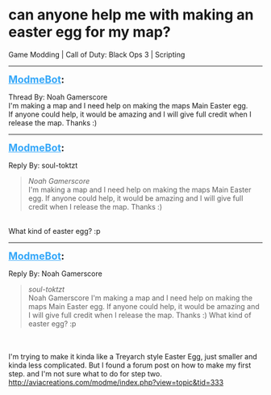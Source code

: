 # can anyone help me with making an easter egg for my map?
Game Modding | Call of Duty: Black Ops 3 | Scripting

---
<strong style="font-size: 1.4em;"><span style="text-decoration: underline;text-decoration-color: #34a7f9;"><span style="color:#34a7f9;">ModmeBot</span></span>:</strong>

<p>Thread By: Noah Gamerscore<br />I&#39;m making a map and I need help on making the maps Main Easter egg.<br />If anyone could help, it would be amazing and I will give full credit when I release the map. Thanks :)</p>

---
<strong style="font-size: 1.4em;"><span style="text-decoration: underline;text-decoration-color: #34a7f9;"><span style="color:#34a7f9;">ModmeBot</span></span>:</strong>

<p>Reply By: soul-toktzt<br /><blockquote><em>Noah Gamerscore</em><br />I&#39;m making a map and I need help on making the maps Main Easter egg. If anyone could help, it would be amazing and I will give full credit when I release the map. Thanks :)</blockquote><br /> What kind of easter egg? :p</p>

---
<strong style="font-size: 1.4em;"><span style="text-decoration: underline;text-decoration-color: #34a7f9;"><span style="color:#34a7f9;">ModmeBot</span></span>:</strong>

<p>Reply By: Noah Gamerscore<br /><blockquote><em>soul-toktzt</em><br />Noah Gamerscore I&#39;m making a map and I need help on making the maps Main Easter egg. If anyone could help, it would be amazing and I will give full credit when I release the map. Thanks :)  What kind of easter egg? :p</blockquote><br /> <br />I&#39;m trying to make it kinda like a Treyarch style Easter Egg, just smaller and kinda less complicated. But I found a forum post on how to make my first step. and I&#39;m not sure what to do for step two.<br /><a href="http://aviacreations.com/modme/index.php?view=topic&tid=333">http://aviacreations.com/modme/index.php?view=topic&amp;tid=333</a></p>
